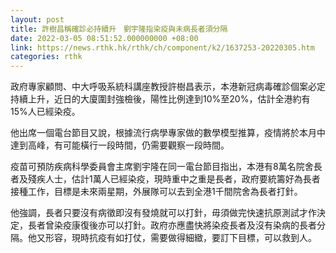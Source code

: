 ```yaml
---
layout: post
title: 許樹昌稱確診必持續升　劉宇隆指染疫與未病長者須分隔
date: 2022-03-05 08:51:52.000000000 +08:00
link: https://news.rthk.hk/rthk/ch/component/k2/1637253-20220305.htm
categories: rthk
---
```


政府專家顧問、中大呼吸系統科講座教授許樹昌表示，本港新冠病毒確診個案必定持續上升，近日的大廈圍封強檢後，陽性比例達到10%至20%，估計全港約有15%人已經染疫。

他出席一個電台節目又說，根據流行病學專家做的數學模型推算，疫情將於本月中達到高峰，有可能橫行一段時間，仍需要觀察一段時間。

疫苗可預防疾病科學委員會主席劉宇隆在同一電台節目指出，本港有8萬名院舍長者及殘疾人士，估計1萬人已經染疫，現時重中之重是長者，政府要統籌好為長者接種工作，目標是未來兩星期，外展隊可以去到全港1千間院舍為長者打針。

他強調，長者只要沒有病徵即沒有發燒就可以打針，毋須做完快速抗原測試才作決定，長者曾染疫康復後亦可以打針。政府亦應盡快將染疫長者及沒有染病的長者分隔。他又形容，現時抗疫有如打仗，需要做得細緻，要訂下目標，可以救到人。
